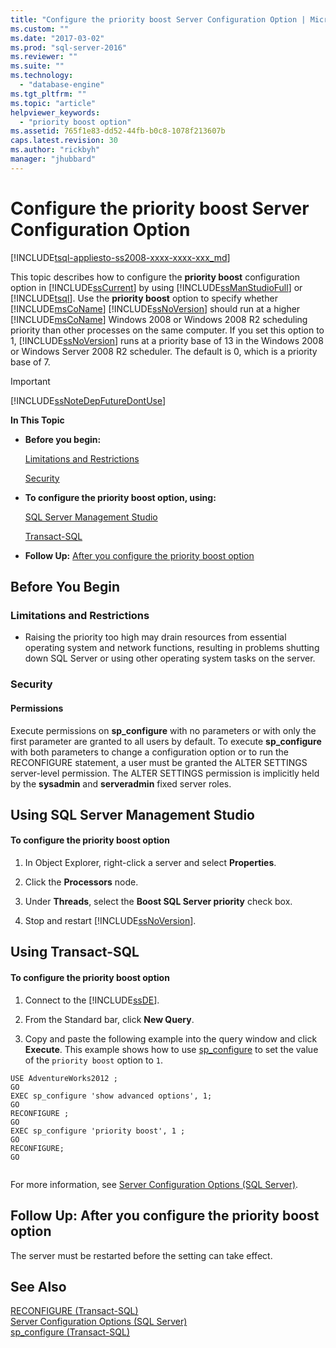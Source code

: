 ```yaml
---
title: "Configure the priority boost Server Configuration Option | Microsoft Docs"
ms.custom: ""
ms.date: "2017-03-02"
ms.prod: "sql-server-2016"
ms.reviewer: ""
ms.suite: ""
ms.technology: 
  - "database-engine"
ms.tgt_pltfrm: ""
ms.topic: "article"
helpviewer_keywords: 
  - "priority boost option"
ms.assetid: 765f1e83-dd52-44fb-b0c8-1078f213607b
caps.latest.revision: 30
ms.author: "rickbyh"
manager: "jhubbard"
---
```

# Configure the priority boost Server Configuration Option
[!INCLUDE[tsql-appliesto-ss2008-xxxx-xxxx-xxx_md](../../../a9retired/includes/tsql-appliesto-ss2008-xxxx-xxxx-xxx-md.md)]

  This topic describes how to configure the **priority boost** configuration option in [!INCLUDE[ssCurrent](../../../a9notintoc/includes/sscurrent-md.md)] by using [!INCLUDE[ssManStudioFull](../../../a9notintoc/includes/ssmanstudiofull-md.md)] or [!INCLUDE[tsql](../../../a9notintoc/includes/tsql-md.md)]. Use the **priority boost** option to specify whether [!INCLUDE[msCoName](../../../a9notintoc/includes/msconame-md.md)] [!INCLUDE[ssNoVersion](../../../a9notintoc/includes/ssnoversion-md.md)] should run at a higher [!INCLUDE[msCoName](../../../a9notintoc/includes/msconame-md.md)] Windows 2008 or Windows 2008 R2 scheduling priority than other processes on the same computer. If you set this option to 1, [!INCLUDE[ssNoVersion](../../../a9notintoc/includes/ssnoversion-md.md)] runs at a priority base of 13 in the Windows 2008 or Windows Server 2008 R2 scheduler. The default is 0, which is a priority base of 7.  
  
> [!IMPORTANT]  
>  [!INCLUDE[ssNoteDepFutureDontUse](../../../database-engine/availability-groups/windows/includes/ssnotedepfuturedontuse-md.md)]  
  
 **In This Topic**  
  
-   **Before you begin:**  
  
     [Limitations and Restrictions](#Restrictions)  
  
     [Security](#Security)  
  
-   **To configure the priority boost option, using:**  
  
     [SQL Server Management Studio](#SSMSProcedure)  
  
     [Transact-SQL](#TsqlProcedure)  
  
-   **Follow Up:**  [After you configure the priority boost option](#FollowUp)  
  
##  <a name="BeforeYouBegin"></a> Before You Begin  
  
###  <a name="Restrictions"></a> Limitations and Restrictions  
  
-   Raising the priority too high may drain resources from essential operating system and network functions, resulting in problems shutting down SQL Server or using other operating system tasks on the server.  
  
###  <a name="Security"></a> Security  
  
####  <a name="Permissions"></a> Permissions  
 Execute permissions on **sp_configure** with no parameters or with only the first parameter are granted to all users by default. To execute **sp_configure** with both parameters to change a configuration option or to run the RECONFIGURE statement, a user must be granted the ALTER SETTINGS server-level permission. The ALTER SETTINGS permission is implicitly held by the **sysadmin** and **serveradmin** fixed server roles.  
  
##  <a name="SSMSProcedure"></a> Using SQL Server Management Studio  
  
#### To configure the priority boost option  
  
1.  In Object Explorer, right-click a server and select **Properties**.  
  
2.  Click the **Processors** node.  
  
3.  Under **Threads**, select the **Boost SQL Server priority** check box.  
  
4.  Stop and restart [!INCLUDE[ssNoVersion](../../../a9notintoc/includes/ssnoversion-md.md)].  
  
##  <a name="TsqlProcedure"></a> Using Transact-SQL  
  
#### To configure the priority boost option  
  
1.  Connect to the [!INCLUDE[ssDE](../../../a9notintoc/includes/ssde-md.md)].  
  
2.  From the Standard bar, click **New Query**.  
  
3.  Copy and paste the following example into the query window and click **Execute**. This example shows how to use [sp_configure](../../../relational-databases/reference/system-stored-procedures/sp-configure-transact-sql.md) to set the value of the `priority boost` option to `1`.  
  
```tsql  
USE AdventureWorks2012 ;  
GO  
EXEC sp_configure 'show advanced options', 1;  
GO  
RECONFIGURE ;  
GO  
EXEC sp_configure 'priority boost', 1 ;  
GO  
RECONFIGURE;  
GO  
  
```  
  
 For more information, see [Server Configuration Options &#40;SQL Server&#41;](../../../database-engine/configure/windows/server-configuration-options-sql-server.md).  
  
##  <a name="FollowUp"></a> Follow Up: After you configure the priority boost option  
 The server must be restarted before the setting can take effect.  
  
## See Also  
 [RECONFIGURE &#40;Transact-SQL&#41;](../../../t-sql/language-elements/reconfigure-transact-sql.md)   
 [Server Configuration Options &#40;SQL Server&#41;](../../../database-engine/configure/windows/server-configuration-options-sql-server.md)   
 [sp_configure &#40;Transact-SQL&#41;](../../../relational-databases/reference/system-stored-procedures/sp-configure-transact-sql.md)  
  
  